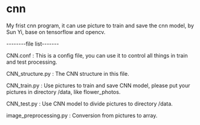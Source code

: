 # cnn
My frist cnn program, it can use picture to train and save the cnn model, by Sun Yi, base on tensorflow and opencv. 

--------file list-------

CNN.conf               : This is a config file, you can use it to control all things in train and test processing.

CNN_structure.py       : The CNN structure in this file.

CNN_train.py           : Use pictures to train and save CNN model, please put your pictures in directory /data, like flower_photos.

CNN_test.py            : Use CNN model to divide pictures to directory /data.

image_preprocessing.py : Conversion from pictures to array.
